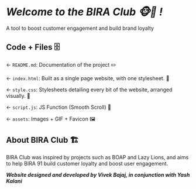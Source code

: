 # ___Welcome to the BIRA Club 🐵🐒 !___
A tool to boost customer engagement and build brand loyalty


## Code + Files 🗄

← `README.md`: Documentation of the project ✏️

← `index.html`: Built as a single page website, with one stylesheet. 📝

← `style.css`: Stylesheets detailing every bit of the website, arranged visually. 🌈

← `script.js`: JS Function (Smooth Scroll) 👾

← `assets`: Images + GIF + Favicon 🖼


## About BIRA Club 🏗️
BIRA Club was inspired by projects such as BOAP and Lazy Lions, and aims to help BIRA 91 build customer loyalty and boost user engagement. 




___Website designed and developed by Vivek Bajaj, in conjunction with Yash Kalani___


